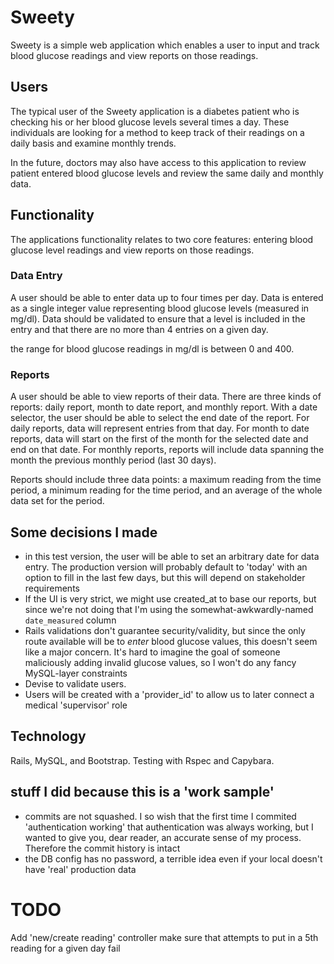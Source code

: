 # Sweety

Sweety is a simple web application which enables a user to input and 
track blood glucose readings and view reports on those readings.

## Users

The typical user of the Sweety application is a diabetes patient who is 
checking his or her blood glucose levels several times a day. These 
individuals are looking for a method to keep track of their readings 
on a daily basis and examine monthly trends.

In the future, doctors may also have access to this application to 
review patient entered blood glucose levels and review the same daily 
and monthly data.

## Functionality

The applications functionality relates to two core features: entering 
blood glucose level readings and view reports on those readings.

### Data Entry
A user should be able to enter data up to four times per day. Data is 
entered as a single integer value representing blood glucose levels 
(measured in mg/dl). Data should be validated to ensure that a level is 
included in the entry and that there are no more than 4 entries on a given day.

the range for blood glucose readings in mg/dl is between 0 and 400.

### Reports

A user should be able to view reports of their data. There are three 
kinds of reports: daily report, month to date report, and monthly 
report. With a date selector, the user should be able to select the 
end date of the report. For daily reports, data will represent entries 
from that day. For month to date reports, data will start on the first 
of the month for the selected date and end on that date. For monthly 
reports, reports will include data spanning the month the previous monthly period (last 30 days).

Reports should include three data points: a maximum reading from the time 
period, a minimum reading for the time period, and an average of the whole 
data set for the period.

## Some decisions I made
* in this test version, the user will be able to set an arbitrary date for data entry. The production version will probably default to 'today' with an option to fill in the last few days, but this will depend on stakeholder requirements
* If the UI is very strict, we might use created_at to base our reports, but since we're not doing that I'm using the somewhat-awkwardly-named  `date_measured` column
* Rails validations don't guarantee security/validity, but since the only route available will be to *enter* blood glucose values, this doesn't seem like a major concern. It's hard to imagine the goal of someone maliciously adding invalid glucose values, so I won't do any fancy MySQL-layer constraints
* Devise to validate users. 
* Users will be created with a 'provider_id' to allow us to later connect a medical 'supervisor' role

## Technology

Rails, MySQL, and Bootstrap. Testing with Rspec and Capybara.

## stuff I did because this is a 'work sample'
* commits are not squashed. I so wish that the first time I commited 'authentication working' that authentication was always working, but I wanted to give you, dear reader, an accurate sense of my process. Therefore the commit history is intact
* the DB config has no password, a terrible idea even if your local doesn't have 'real' production data

# TODO
Add 'new/create reading' controller
make sure that attempts to put in a 5th reading for a given day fail